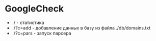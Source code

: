 GoogleCheck
===========

* ./ - статистика
* ./?c=add - добавление данных в базу из файла ./db/domains.txt
* ./?c=pars - запуск парсера
